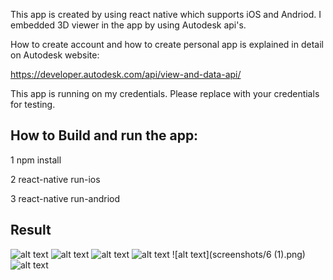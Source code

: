 
This app is created by using react native which supports
iOS and Andriod. I embedded 3D viewer in the app by using
Autodesk api's.

How to create account and how to create personal app is explained in detail
on Autodesk website:

https://developer.autodesk.com/api/view-and-data-api/

This app is running on my credentials. Please replace with your credentials for testing.

## How to Build and run the app:

1 npm install

2 react-native run-ios

3 react-native run-andriod


## Result


![alt text](screenshots/01.png)  ![alt text](screenshots/02.png) ![alt text](screenshots/3.png) ![alt text](screenshots/5.png)  ![alt text](screenshots/6 (1).png) ![alt text](screenshots/7.png) 

